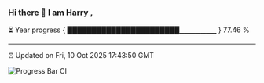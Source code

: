 ### Hi there 👋 I am Harry , 

⏳ Year progress { ███████████████████████▁▁▁▁▁▁▁ } 77.46 %

---

⏰ Updated on Fri, 10 Oct 2025 17:43:50 GMT

![Progress Bar CI](https://github.com/duykhang68/duykhang68/workflows/Progress%20Bar%20CI/badge.svg)
